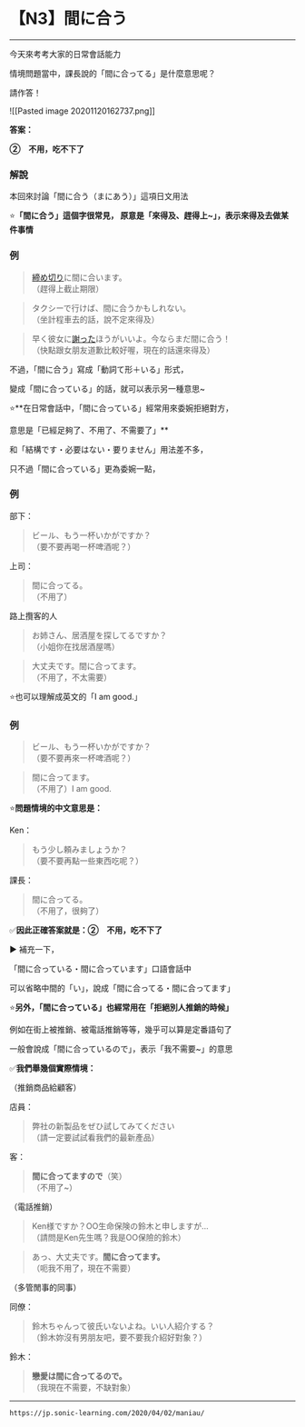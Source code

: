 # 【N3】間に合う
---------------------------------------------------------------------------
  
今天來考考大家的日常會話能力  
  
情境問題當中，課長說的「間に合ってる」是什麼意思呢？  
  
請作答！  

  ![[Pasted image 20201120162737.png]]
  

  
  
**答案：**

  
**②　不用，吃不下了**

  
  
  
  
  
### 解說   

本回來討論「間に合う（まにあう）」這項日文用法  
  
⭐**「間に合う」這個字很常見，  原意是「來得及、趕得上~」，表示來得及去做某件事情**  
  
  
  
  
### 例  
  
>[締め切り](しめきり（締め切り）)に間に合います。    
（趕得上截止期限）  
  
>タクシーで行けば、間に合うかもしれない。    
（坐計程車去的話，說不定來得及）  
  
>早く彼女に[謝った](あやまる（謝る）)ほうがいいよ。今ならまだ間に合う！    
（快點跟女朋友道歉比較好喔，現在的話還來得及）  
  
  
  
  
  
不過，「間に合う」寫成「動詞て形＋いる」形式，  
  
變成「間に合っている」的話，就可以表示另一種意思~  
  
  
⭐**在日常會話中，「間に合っている」經常用來委婉拒絕對方，  
  
意思是「已經足夠了、不用了、不需要了」**  
  
和「結構です・必要はない・要りません」用法差不多，  
  
只不過「間に合っている」更為委婉一點，  
  
  
  
  
### 例
  
部下：
>ビール、もう一杯いかがですか？    
（要不要再喝一杯啤酒呢？）  
  
上司：
>間に合ってる。    
（不用了）  
  
  
路上攬客的人  
>お姉さん、居酒屋を探してるですか？   
（小姐你在找居酒屋嗎）
  
>大丈夫です。間に合ってます。    
（不用了，不太需要）  
  
  
    
  
⭐也可以理解成英文的「I am good.」
  
### 例  
  
>ビール、もう一杯いかがですか？    
（要不要再來一杯啤酒呢？）  
  
>間に合ってます。    
（不用了）I am good.  
  
  
  
  
  
⭐**問題情境的中文意思是：**    
  
Ken：
>もう少し頼みましょうか？    
（要不要再點一些東西吃呢？）  
  
課長：
>間に合ってる。    
（不用了，很夠了）  
  
  
✅**因此正確答案就是：②　不用，吃不下了**  
  
  
  
  
  
▶ 補充一下，  
  
「間に合っている・間に合っています」口語會話中  
  
可以省略中間的「い」，說成「間に合ってる・間に合ってます」  
  
  
  
  
  
⭐**另外，「間に合っている」也經常用在「拒絕別人推銷的時候」**  
  
例如在街上被推銷、被電話推銷等等，幾乎可以算是定番語句了  
  
一般會說成「間に合っているので」，表示「我不需要~」的意思  
  
  
  
  
✅**我們舉幾個實際情境：**  
  
  
（推銷商品給顧客）  
  
店員：
>弊社の新製品をぜひ試してみてください    
（請一定要試試看我們的最新產品）  
  
客：
>**間に合ってますので**（笑）    
（不用了~）  
  
  
  
  
（電話推銷）    

>Ken様ですか？OO生命保険の鈴木と申しますが…    
（請問是Ken先生嗎？我是OO保險的鈴木）  
  
>あっ、大丈夫です。**間に合ってます。**    
（呃我不用了，現在不需要）  
  
  
  
  
（多管閒事的同事）  
  
同僚：
>鈴木ちゃんって彼氏いないよね。いい人紹介する？    
（鈴木妳沒有男朋友吧，要不要我介紹好對象？）  
  
鈴木：
>**戀愛は間に合ってるので。**    
（我現在不需要，不缺對象）

---
`https://jp.sonic-learning.com/2020/04/02/maniau/`